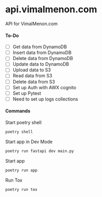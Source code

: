 # api.vimalmenon.com

API for VimalMenon.com

#### To-Do

- [ ] Get data from DynamoDB
- [ ] Insert data from DynamoDB
- [ ] Delete data from DynamoDB
- [ ] Update data to DynamoDB
- [ ] Upload data to S3
- [ ] Read data from S3
- [ ] Delete data from S3
- [ ] Set up Auth with AWX cognito
- [ ] Set up Pytest
- [ ] Need to set up logs collections

#### Commands

Start poetry shell

```sh
poetry shell
```

Start app in Dev Mode

```sh
poetry run fastapi dev main.py
```

Start app

```sh
poetry run app
```

Run Tox

```sh
poetry run tox
```
